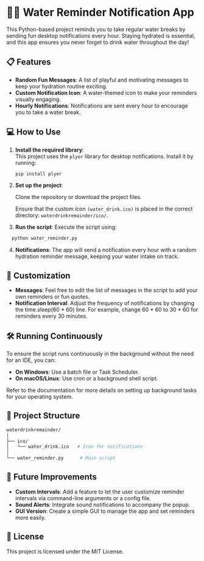 # 🚰💧 Water Reminder Notification App

This Python-based project reminds you to take regular water breaks by sending fun desktop notifications every hour. Staying hydrated is essential, and this app ensures you never forget to drink water throughout the day!

## 📋 Features
- **Random Fun Messages**: A list of playful and motivating messages to keep your hydration routine exciting.
- **Custom Notification Icon**: A water-themed icon to make your reminders visually engaging.
- **Hourly Notifications**: Notifications are sent every hour to encourage you to take a water break.

## 💻 How to Use
1. **Install the required library**:  
   This project uses the `plyer` library for desktop notifications. Install it by running:
   ```bash
   pip install plyer

2. **Set up the project**:

   Clone the repository or download the project files.

   Ensure that the custom icon `(water_drink.ico)` is placed in the correct directory: `waterdrinkremainder/ico/`.

3. **Run the script**: Execute the script using:
```bash
  python water_reminder.py
```
4. **Notifications**:
The app will send a notification every hour with a random hydration reminder message, keeping your water intake on track.

## 🔧 Customization
- **Messages**: Feel free to edit the list of messages in the script to add your own reminders or fun quotes.
- **Notification Interval**: Adjust the frequency of notifications by changing the time.sleep(60 * 60) line. For example, change 60 * 60 to 30 * 60 for reminders every 30 minutes.

## 🛠️ Running Continuously

To ensure the script runs continuously in the background without the need for an IDE, you can:

- **On Windows**: Use a batch file or Task Scheduler.
- **On macOS/Linux**: Use cron or a background shell script.

Refer to the documentation for more details on setting up background tasks for your operating system.

## 📁 Project Structure

```bash
waterdrinkremainder/
│
├── ico/
│   └── water_drink.ico   # Icon for notifications
│
└── water_reminder.py      # Main script
```

## 🎯 Future Improvements
- **Custom Intervals**: Add a feature to let the user customize reminder intervals via command-line arguments or a config file.
- **Sound Alerts**: Integrate sound notifications to accompany the popup.
- **GUI Version**: Create a simple GUI to manage the app and set reminders more easily.
## 📄 License

This project is licensed under the MIT License.

